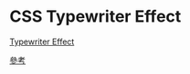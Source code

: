 # CSS Typewriter Effect

[Typewriter Effect](https://css-tricks.com/snippets/css/typewriter-effect/)

[參考](https://www.oxxostudio.tw/articles/201803/css-animation.html)